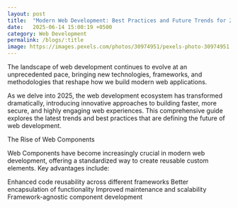 ```yaml
---
layout: post
title:  "Modern Web Development: Best Practices and Future Trends for 2025"
date:   2025-06-14 15:00:19 +0500
category: Web Development
permalink: /blogs/:title
image: https://images.pexels.com/photos/30974951/pexels-photo-30974951.jpeg
---
```


The landscape of web development continues to evolve at an unprecedented pace, bringing new technologies, frameworks, and methodologies that reshape how we build modern web applications.

As we delve into 2025, the web development ecosystem has transformed dramatically, introducing innovative approaches to building faster, more secure, and highly engaging web experiences. This comprehensive guide explores the latest trends and best practices that are defining the future of web development.

The Rise of Web Components

Web Components have become increasingly crucial in modern web development, offering a standardized way to create reusable custom elements. Key advantages include:

Enhanced code reusability across different frameworks
Better encapsulation of functionality
Improved maintenance and scalability
Framework-agnostic component development